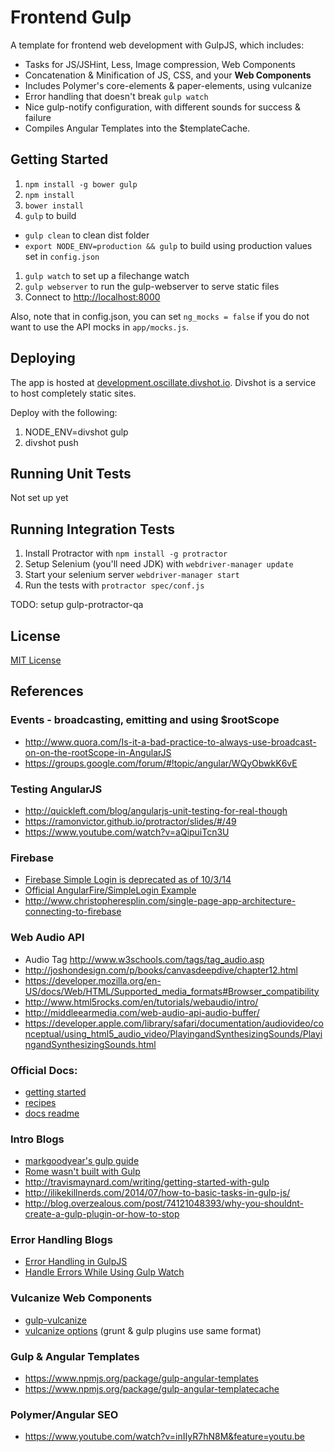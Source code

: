 # Frontend Gulp

A template for frontend web development with GulpJS, which includes:

- Tasks for JS/JSHint, Less, Image compression, Web Components
- Concatenation & Minification of JS, CSS, and your **Web Components**
- Includes Polymer's core-elements & paper-elements, using vulcanize
- Error handling that doesn't break `gulp watch`
- Nice gulp-notify configuration, with different sounds for success & failure
- Compiles Angular Templates into the $templateCache.

## Getting Started

1. `npm install -g bower gulp`
1. `npm install`
1. `bower install`
1. `gulp` to build
  - `gulp clean` to clean dist folder
  - `export NODE_ENV=production && gulp` to build using production values set in `config.json`
1. `gulp watch` to set up a filechange watch
1. `gulp webserver` to run the gulp-webserver to serve static files
1. Connect to [http://localhost:8000](http://localhost:8000)

Also, note that in config.json, you can set `ng_mocks = false` if you do not want to use the API mocks in `app/mocks.js`.

## Deploying

The app is hosted at [development.oscillate.divshot.io](http://development.oscillate.divshot.io).  Divshot is a
service to host completely static sites.

Deploy with the following:

1) NODE_ENV=divshot gulp
2) divshot push

## Running Unit Tests

Not set up yet

## Running Integration Tests

1) Install Protractor with `npm install -g protractor`
2) Setup Selenium (you'll need JDK) with `webdriver-manager update`
3) Start your selenium server `webdriver-manager start`
4) Run the tests with `protractor spec/conf.js`

TODO: setup gulp-protractor-qa

## License

[MIT License](http://dcunited001.mit-license.org)

## References

### Events - broadcasting, emitting and using $rootScope

- http://www.quora.com/Is-it-a-bad-practice-to-always-use-broadcast-on-on-the-rootScope-in-AngularJS
- https://groups.google.com/forum/#!topic/angular/WQyObwkK6vE

### Testing AngularJS

- http://quickleft.com/blog/angularjs-unit-testing-for-real-though
- https://ramonvictor.github.io/protractor/slides/#/49
- https://www.youtube.com/watch?v=aQipuiTcn3U

### Firebase

- [Firebase Simple Login is deprecated as of 10/3/14](https://www.firebase.com/docs/web/guide/user-auth.html)
- [Official AngularFire/SimpleLogin Example](https://www.firebase.com/docs/web/libraries/angular/quickstart.html)
- http://www.christopheresplin.com/single-page-app-architecture-connecting-to-firebase

### Web Audio API

- Audio Tag http://www.w3schools.com/tags/tag_audio.asp
- http://joshondesign.com/p/books/canvasdeepdive/chapter12.html
- https://developer.mozilla.org/en-US/docs/Web/HTML/Supported_media_formats#Browser_compatibility
- http://www.html5rocks.com/en/tutorials/webaudio/intro/
- http://middleearmedia.com/web-audio-api-audio-buffer/
- https://developer.apple.com/library/safari/documentation/audiovideo/conceptual/using_html5_audio_video/PlayingandSynthesizingSounds/PlayingandSynthesizingSounds.html

### Official Docs:

- [getting started](https://github.com/gulpjs/gulp/blob/master/docs/getting-started.md)
- [recipes](https://github.com/gulpjs/gulp/tree/master/docs/recipes)
- [docs readme](https://github.com/gulpjs/gulp/blob/master/docs/README.md#articles)

### Intro Blogs

- [markgoodyear's gulp guide](http://markgoodyear.com/2014/01/getting-started-with-gulp/)
- [Rome wasn't built with Gulp](http://www.adamlynch.com/rome-wasnt-built-with-gulp/#slide-0)
- http://travismaynard.com/writing/getting-started-with-gulp
- http://ilikekillnerds.com/2014/07/how-to-basic-tasks-in-gulp-js/
- http://blog.overzealous.com/post/74121048393/why-you-shouldnt-create-a-gulp-plugin-or-how-to-stop

### Error Handling Blogs

- [Error Handling in GulpJS](http://www.artandlogic.com/blog/2014/05/error-handling-in-gulp/)
- [Handle Errors While Using Gulp Watch](http://truongtx.me/2014/07/15/handle-errors-while-using-gulp-watch/)

### Vulcanize Web Components

- [gulp-vulcanize](https://www.npmjs.org/package/gulp-vulcanize)
- [vulcanize options](https://github.com/Polymer/grunt-vulcanize#options) (grunt & gulp plugins use same format)

### Gulp & Angular Templates

- https://www.npmjs.org/package/gulp-angular-templates
- https://www.npmjs.org/package/gulp-angular-templatecache

### Polymer/Angular SEO

- https://www.youtube.com/watch?v=inIIyR7hN8M&feature=youtu.be